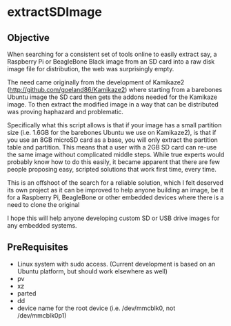 # extractSDImage

## Objective ##

When searching for a consistent set of tools online to easily extract say, a Raspberry Pi or BeagleBone Black image
from an SD card into a raw disk image file for distribution, the web was surprisingly empty.

The need came originally from the development of Kamikaze2 (http://github.com/goeland86/Kamikaze2) where starting
from a barebones Ubuntu image the SD card then gets the addons needed for the Kamikaze image. To then extract the
modified image in a way that can be distributed was proving haphazard and problematic.

Specifically what this script allows is that if your image has a small partition size (i.e. 1.6GB for the barebones Ubuntu we use on Kamikaze2), is that if you use an 8GB microSD card as a base, you will only extract the partition table and partition. This means that a user with a 2GB SD card can re-use the same image without complicated middle steps. While true experts would probably know how to do this easily, it became apparent that there are few people proposing easy, scripted solutions that work first time, every time.

This is an offshoot of the search for a reliable solution, which I felt deserved its own project as it can be improved to help anyone building an image, be it for a Raspberry Pi, BeagleBone or other embedded devices where there is a need to clone the original 

I hope this will help anyone developing custom SD or USB drive images for any embedded systems.

## PreRequisites ##

* Linux system with sudo access. (Current development is based on an Ubuntu platform, but should work elsewhere as well)
* pv
* xz
* parted
* dd
* device name for the root device (i.e. /dev/mmcblk0, not /dev/mmcblk0p1)


